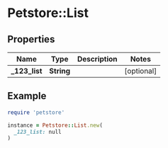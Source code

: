 # Petstore::List

## Properties

| Name | Type | Description | Notes |
| ---- | ---- | ----------- | ----- |
| **_123_list** | **String** |  | [optional] |

## Example

```ruby
require 'petstore'

instance = Petstore::List.new(
  _123_list: null
)
```
